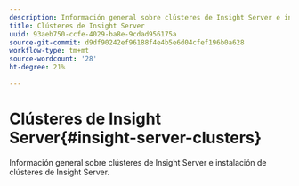 ```yaml
---
description: Información general sobre clústeres de Insight Server e instalación de clústeres de Insight Server.
title: Clústeres de Insight Server
uuid: 93aeb750-ccfe-4029-ba8e-9cdad956175a
source-git-commit: d9df90242ef96188f4e4b5e6d04cfef196b0a628
workflow-type: tm+mt
source-wordcount: '28'
ht-degree: 21%

---
```



# Clústeres de Insight Server{#insight-server-clusters}

Información general sobre clústeres de Insight Server e instalación de clústeres de Insight Server.

